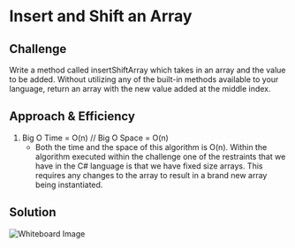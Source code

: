 # Insert and Shift an Array

## Challenge
Write a method called insertShiftArray which takes in an array and the value to be added. 
Without utilizing any of the built-in methods available to your language, return an array with the 
new value added at the middle index. 

## Approach & Efficiency

1. Big O Time = O(n) // Big O Space = O(n)
	- Both the time and the space of this algorithm is O(n). Within the algorithm executed within the challenge
	one of the restraints that we have in the C# language is that we have fixed size arrays. This requires
	any changes to the array to result in a brand new array being instantiated. 

## Solution

![Whiteboard Image]()
